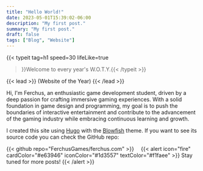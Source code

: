 ```yaml
---
title: "Hello World!"
date: 2023-05-01T15:39:02-06:00
description: "My first post."
summary: "My first post."
draft: false
tags: ["Blog", "Website"]
---
```

{{< typeit
    tag=h1
    speed=30
    lifeLike=true
 >}}Welcome to every year's W.O.T.Y.{{< /typeit >}}

{{< lead >}}
(Website of the Year)
{{< /lead >}}

Hi, I'm Ferchus, an enthusiastic game development student, driven by a deep passion for crafting immersive gaming experiences. With a solid foundation in game design and programming, my goal is to push the boundaries of interactive entertainment and contribute to the advancement of the gaming industry while embracing continuous learning and growth.

I created this site using [Hugo](https://gohugo.io/) with the [Blowfish](https://blowfish.page/) theme. If you want to see its source code you can check the GitHub repo:

{{< github repo="FerchusGames/ferchus.com" >}}
⠀
{{< alert icon="fire" cardColor="#e63946" iconColor="#1d3557" textColor="#f1faee" >}}
Stay tuned for more posts!
{{< /alert >}}